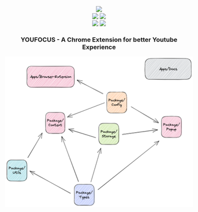 <div align="center">
<image src="https://img.shields.io/github/package-json/v/leizzo/youfocus" /> <br/>
<image src="https://github.com/leizzo/youfocus/actions/workflows/browser-extension.yml/badge.svg" >
<image src="https://vercelbadge.vercel.app/api/leizzo/youfocus" />
</div>
<div align="center">
<image src="https://img.shields.io/chrome-web-store/v/youfocus" />
<image src="https://img.shields.io/chrome-web-store/stars/youfocus?label=chrome%20web%20store%20rating">
</div>

<h3 align="center"><b>YOU<b>FOCUS - A Chrome Extension for better Youtube Experience</h3>

![Structure](./diagrams/structure.excalidraw.png)

